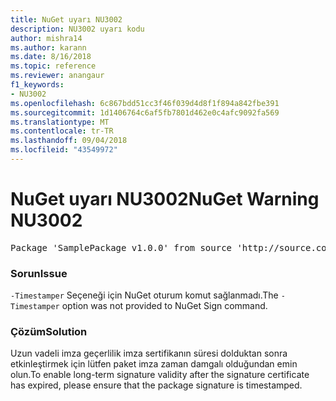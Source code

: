 ```yaml
---
title: NuGet uyarı NU3002
description: NU3002 uyarı kodu
author: mishra14
ms.author: karann
ms.date: 8/16/2018
ms.topic: reference
ms.reviewer: anangaur
f1_keywords:
- NU3002
ms.openlocfilehash: 6c867bdd51cc3f46f039d4d8f1f894a842fbe391
ms.sourcegitcommit: 1d1406764c6af5fb7801d462e0c4afc9092fa569
ms.translationtype: MT
ms.contentlocale: tr-TR
ms.lasthandoff: 09/04/2018
ms.locfileid: "43549972"
---
```

# <a name="nuget-warning-nu3002"></a><span data-ttu-id="30c26-103">NuGet uyarı NU3002</span><span class="sxs-lookup"><span data-stu-id="30c26-103">NuGet Warning NU3002</span></span>

<pre>Package 'SamplePackage v1.0.0' from source 'http://source.com/index.json': The '-Timestamper' option was not provided. The signed package will not be timestamped. To learn more about this option, please visit https://docs.nuget.org/docs/reference/command-line-reference.</pre>

### <a name="issue"></a><span data-ttu-id="30c26-104">Sorun</span><span class="sxs-lookup"><span data-stu-id="30c26-104">Issue</span></span>

<span data-ttu-id="30c26-105">`-Timestamper` Seçeneği için NuGet oturum komut sağlanmadı.</span><span class="sxs-lookup"><span data-stu-id="30c26-105">The `-Timestamper` option was not provided to NuGet Sign command.</span></span>


### <a name="solution"></a><span data-ttu-id="30c26-106">Çözüm</span><span class="sxs-lookup"><span data-stu-id="30c26-106">Solution</span></span>

<span data-ttu-id="30c26-107">Uzun vadeli imza geçerlilik imza sertifikanın süresi dolduktan sonra etkinleştirmek için lütfen paket imza zaman damgalı olduğundan emin olun.</span><span class="sxs-lookup"><span data-stu-id="30c26-107">To enable long-term signature validity after the signature certificate has expired, please ensure that the package signature is timestamped.</span></span>


